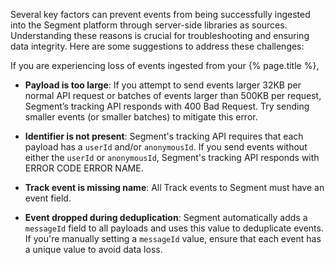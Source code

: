 Several key factors can prevent events from being successfully ingested into the Segment platform through server-side libraries as sources. Understanding these reasons is crucial for troubleshooting and ensuring data integrity. Here are some suggestions to address these challenges:

If you are experiencing loss of events ingested from your {% page.title %}, 

- **Payload is too large**: If you attempt to send events larger 32KB per normal API request or batches of events larger than 500KB per request, Segment’s tracking API responds with 400 Bad Request. Try sending smaller events (or smaller batches) to mitigate this error.

- **Identifier is not present**: Segment's tracking API requires that each payload has a `userId` and/or `anonymousId`. If you send events without either the `userId` or `anonymousId`, Segment's tracking API responds with ERROR CODE ERROR NAME.

- **Track event is missing name**: All Track events to Segment must have an event field.

- **Event dropped during deduplication**: Segment automatically adds a `messageId` field to all payloads and uses this value to deduplicate events. If you're manually setting a `messageId` value, ensure that each event has a unique value to avoid data loss. 